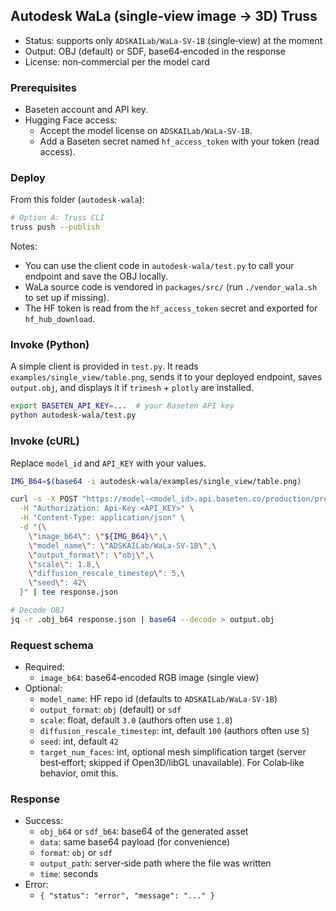 ## Autodesk WaLa (single‑view image → 3D) Truss

- Status: supports only `ADSKAILab/WaLa-SV-1B` (single‑view) at the moment
- Output: OBJ (default) or SDF, base64‑encoded in the response
- License: non‑commercial per the model card

### Prerequisites
- Baseten account and API key.
- Hugging Face access:
  - Accept the model license on `ADSKAILab/WaLa-SV-1B`.
  - Add a Baseten secret named `hf_access_token` with your token (read access).

### Deploy
From this folder (`autodesk-wala`):

```bash
# Option A: Truss CLI
truss push --publish
```

Notes:
- You can use the client code in `autodesk-wala/test.py` to call your endpoint and save the OBJ locally.
- WaLa source code is vendored in `packages/src/` (run `./vendor_wala.sh` to set up if missing).
- The HF token is read from the `hf_access_token` secret and exported for `hf_hub_download`.

### Invoke (Python)
A simple client is provided in `test.py`. It reads `examples/single_view/table.png`, sends it to your deployed endpoint, saves `output.obj`, and displays it if `trimesh` + `plotly` are installed.

```bash
export BASETEN_API_KEY=...  # your Baseten API key
python autodesk-wala/test.py
```

### Invoke (cURL)
Replace `model_id` and `API_KEY` with your values.

```bash
IMG_B64=$(base64 -i autodesk-wala/examples/single_view/table.png)

curl -s -X POST "https://model-<model_id>.api.baseten.co/production/predict" \
  -H "Authorization: Api-Key <API_KEY>" \
  -H "Content-Type: application/json" \
  -d "{\
    \"image_b64\": \"${IMG_B64}\",\
    \"model_name\": \"ADSKAILab/WaLa-SV-1B\",\
    \"output_format\": \"obj\",\
    \"scale\": 1.8,\
    \"diffusion_rescale_timestep\": 5,\
    \"seed\": 42\
  }" | tee response.json

# Decode OBJ
jq -r .obj_b64 response.json | base64 --decode > output.obj
```

### Request schema
- Required:
  - `image_b64`: base64‑encoded RGB image (single view)
- Optional:
  - `model_name`: HF repo id (defaults to `ADSKAILab/WaLa-SV-1B`)
  - `output_format`: `obj` (default) or `sdf`
  - `scale`: float, default `3.0` (authors often use `1.8`)
  - `diffusion_rescale_timestep`: int, default `100` (authors often use `5`)
  - `seed`: int, default `42`
  - `target_num_faces`: int, optional mesh simplification target (server best‑effort; skipped if Open3D/libGL unavailable). For Colab‑like behavior, omit this.

### Response
- Success:
  - `obj_b64` or `sdf_b64`: base64 of the generated asset
  - `data`: same base64 payload (for convenience)
  - `format`: `obj` or `sdf`
  - `output_path`: server‑side path where the file was written
  - `time`: seconds
- Error:
  - `{ "status": "error", "message": "..." }`
